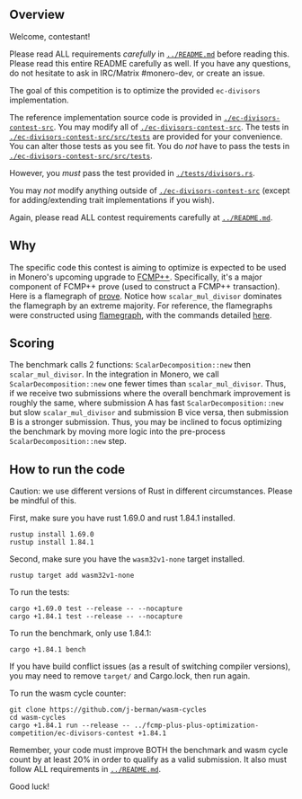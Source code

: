 ## Overview

Welcome, contestant!

Please read ALL requirements *carefully* in [`../README.md`](../README.md) before reading this.
Please read this entire README carefully as well.
If you have any questions, do not hesitate to ask in IRC/Matrix #monero-dev,
or create an issue.

The goal of this competition is to optimize the provided `ec-divisors`
implementation.

The reference implementation source code is provided in
[`./ec-divisors-contest-src`](./ec-divisors-contest-src). You may modify all of
[`./ec-divisors-contest-src`](./ec-divisors-contest-src). The tests in
[`./ec-divisors-contest-src/src/tests`](./ec-divisors-contest-src/tests) are
provided for your convenience. You can alter those tests as you see fit. You do
*not* have to pass the tests in [`./ec-divisors-contest-src/src/tests`](./ec-divisors-contest-src/src/tests).

However, you *must* pass the test provided in [`./tests/divisors.rs`](./tests/divisors.rs).

You may *not* modify anything outside of [`./ec-divisors-contest-src`](./ec-divisors-contest-src)
(except for adding/extending trait implementations if you wish).

Again, please read ALL contest requirements carefully at [`../README.md`](../README.md).

## Why

The specific code this contest is aiming to optimize is expected to be
used in Monero's upcoming upgrade to [FCMP++](https://www.getmonero.org/2024/04/27/fcmps.html).
Specifically, it's a major component of FCMP++ prove (used to construct a FCMP++
transaction). Here is a flamegraph of [prove](https://raw.githubusercontent.com/j-berman/fcmp-plus-plus/760b7784c3b77a7f43329317448fe5bcbc00dfd3/crypto/fcmps/flamegraph_prove.svg).
Notice how `scalar_mul_divisor` dominates the flamegraph by an extreme majority.
For reference, the flamegraphs were constructed using [flamegraph](https://github.com/flamegraph-rs/flamegraph),
with the commands detailed [here](https://github.com/j-berman/fcmp-plus-plus/blob/760b7784c3b77a7f43329317448fe5bcbc00dfd3/crypto/fcmps/README.md#flamegraphs).

## Scoring

The benchmark calls 2 functions: `ScalarDecomposition::new` then
`scalar_mul_divisor`. In the integration in Monero, we call
`ScalarDecomposition::new` one fewer times than `scalar_mul_divisor`. Thus, if
we receive two submissions where the overall benchmark improvement is roughly
the same, where submission A has fast `ScalarDecomposition::new` but slow
`scalar_mul_divisor` and submission B vice versa, then submission B is a
stronger submission. Thus, you may be inclined to focus optimizing the benchmark
by moving more logic into the pre-process `ScalarDecomposition::new` step.

## How to run the code

Caution: we use different versions of Rust in different circumstances. Please
be mindful of this.

First, make sure you have rust 1.69.0 and rust 1.84.1 installed.

```
rustup install 1.69.0
rustup install 1.84.1
```

Second, make sure you have the `wasm32v1-none` target installed.

```
rustup target add wasm32v1-none
```

To run the tests:

```
cargo +1.69.0 test --release -- --nocapture
cargo +1.84.1 test --release -- --nocapture
```

To run the benchmark, only use 1.84.1:

```
cargo +1.84.1 bench
```

If you have build conflict issues (as a result of switching compiler versions),
you may need to remove `target/` and Cargo.lock, then run again.

To run the wasm cycle counter:

```
git clone https://github.com/j-berman/wasm-cycles
cd wasm-cycles
cargo +1.84.1 run --release -- ../fcmp-plus-plus-optimization-competition/ec-divisors-contest +1.84.1
```

Remember, your code must improve BOTH the benchmark and wasm cycle count by at
least 20% in order to qualify as a valid submission. It also must follow ALL
requirements in [`../README.md`](../README.md).

Good luck!
